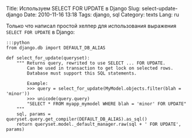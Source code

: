 Title: Используем SELECT FOR UPDATE в Django
Slug: select-update-django
Date: 2010-11-16 13:18
Tags: django, sql
Category: texts
Lang: ru

Только что написал простой хелпер для использования выражения `SELECT FOR UPDATE` в Django:

    :::python
    from django.db import DEFAULT_DB_ALIAS

    def select_for_update(queryset):
        """ Returns query, rewrited to use SELECT ... FOR UPDATE.
            Can be used in transaction to get lock on selected rows.
            Database must support this SQL statements.

            Example:
            >>> query = select_for_update(MyModel.objects.filter(blah = 'minor'))
            >>> unicode(query.query)
            "SELECT * FROM myapp_mymodel WHERE blah = 'minor' FOR UPDATE"
        """
        sql, params = queryset.query.get_compiler(DEFAULT_DB_ALIAS).as_sql()
        return queryset.model._default_manager.raw(sql + ' FOR UPDATE', params)

